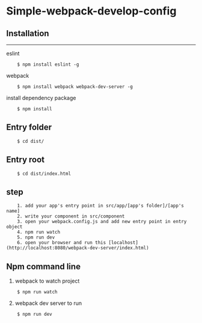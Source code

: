 # Simple-webpack-develop-config

## Installation
----------------
eslint
```
    $ npm install eslint -g
```

webpack
```
    $ npm install webpack webpack-dev-server -g
```

install dependency package
```
    $ npm install
```

## Entry folder
```    
    $ cd dist/
```
## Entry root
```
    $ cd dist/index.html
```

## step
```    
    1. add your app's entry point in src/app/[app's folder]/[app's name] 
    2. write your component in src/component
    3. open your webpack.config.js and add new entry point in entry object
    4. npm run watch
    5. npm run dev
    6. open your browser and run this [localhost](http://localhost:8080/webpack-dev-server/index.html)
```

## Npm command line
1. webpack to watch project
```    
    $ npm run watch
```
2. webpack dev server to run
```   
    $ npm run dev
```
